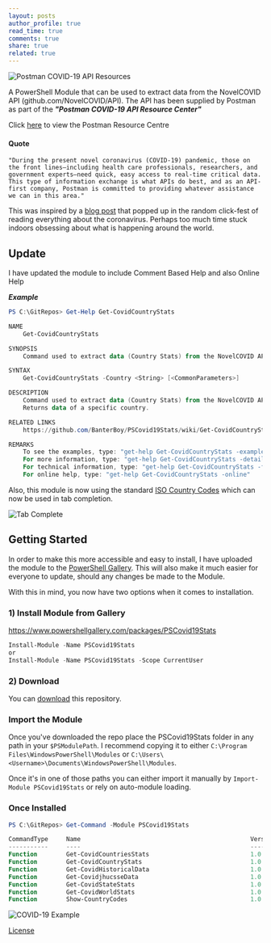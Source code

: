 ```yaml
---
layout: posts
author_profile: true
read_time: true
comments: true
share: true
related: true
---
```


![Postman COVID-19 API Resources](https://psciscomeraki.lukeleigh.com/assets/images/postmanlogo.jpg)

A PowerShell Module that can be used to extract data from the NovelCOVID API (github.com/NovelCOVID/API). The API has been supplied by Postman as part of the ***"Postman COVID-19 API Resource Center"***

Click [here](https://covid-19-apis.postman.com/) to view the Postman Resource Centre

#### Quote

```"During the present novel coronavirus (COVID-19) pandemic, those on the front lines—including health care professionals, researchers, and government experts—need quick, easy access to real-time critical data. This type of information exchange is what APIs do best, and as an API-first company, Postman is committed to providing whatever assistance we can in this area."```

This was inspired by a [blog post](https://www.powershell.co.at/cov-id-19-powershell-prompt/) that popped up in the random click-fest of reading everything about the coronavirus. Perhaps too much time stuck indoors obsessing about what is happening around the world.

## Update

I have updated the module to include Comment Based Help and also Online Help

***Example***

```powershell
PS C:\GitRepos> Get-Help Get-CovidCountryStats

NAME
    Get-CovidCountryStats

SYNOPSIS
    Command used to extract data (Country Stats) from the NovelCOVID API (github.com/NovelCOVID/API)

SYNTAX
    Get-CovidCountryStats -Country <String> [<CommonParameters>]

DESCRIPTION
    Command used to extract data (Country Stats) from the NovelCOVID API (github.com/NovelCOVID/API)
    Returns data of a specific country.

RELATED LINKS
    https://github.com/BanterBoy/PSCovid19Stats/wiki/Get-CovidCountryStats

REMARKS
    To see the examples, type: "get-help Get-CovidCountryStats -examples".
    For more information, type: "get-help Get-CovidCountryStats -detailed".
    For technical information, type: "get-help Get-CovidCountryStats -full".
    For online help, type: "get-help Get-CovidCountryStats -online"
```

Also, this module is now using the standard [ISO Country Codes](https://en.wikipedia.org/wiki/List_of_ISO_3166_country_codes) which can now be used in tab completion.

![Tab Complete](https://psciscomeraki.lukeleigh.com/assets/images/CountryTabComplete.png)

## Getting Started

In order to make this more accessible and easy to install, I have uploaded the module to the [PowerShell Gallery](https://www.powershellgallery.com). This will also make it much easier for everyone to update, should any changes be made to the Module.

With this in mind, you now have two options when it comes to installation.

### 1) Install Module from Gallery

https://www.powershellgallery.com/packages/PSCovid19Stats

```powershell
Install-Module -Name PSCovid19Stats
or
Install-Module -Name PSCovid19Stats -Scope CurrentUser
```

### 2) Download

You can [download](https://github.com/BanterBoy/PSCovid19Stats/archive/master.zip)
this repository.

### Import the Module

Once you've downloaded the repo place the PSCovid19Stats folder in any path in your ``$PSModulePath``. I recommend copying it to either ``C:\Program Files\WindowsPowerShell\Modules`` or ``C:\Users\<Username>\Documents\WindowsPowerShell\Modules``.

Once it's in one of those paths you can either import it manually by ``Import-Module PSCovid19Stats`` or rely on auto-module loading.

### Once Installed

```powershell
PS C:\GitRepos> Get-Command -Module PSCovid19Stats

CommandType     Name                                               Version    Source
-----------     ----                                               -------    ------
Function        Get-CovidCountriesStats                            1.0.2      PSCovid19Stats
Function        Get-CovidCountryStats                              1.0.2      PSCovid19Stats
Function        Get-CovidHistoricalData                            1.0.2      PSCovid19Stats
Function        Get-CovidjhucsseData                               1.0.2      PSCovid19Stats
Function        Get-CovidStateStats                                1.0.2      PSCovid19Stats
Function        Get-CovidWorldStats                                1.0.2      PSCovid19Stats
Function        Show-CountryCodes                                  1.0.2      PSCovid19Stats
```

![COVID-19 Example](https://psciscomeraki.lukeleigh.com/assets/images/pscovidscrnsht.png)

[License](/LICENSE)
